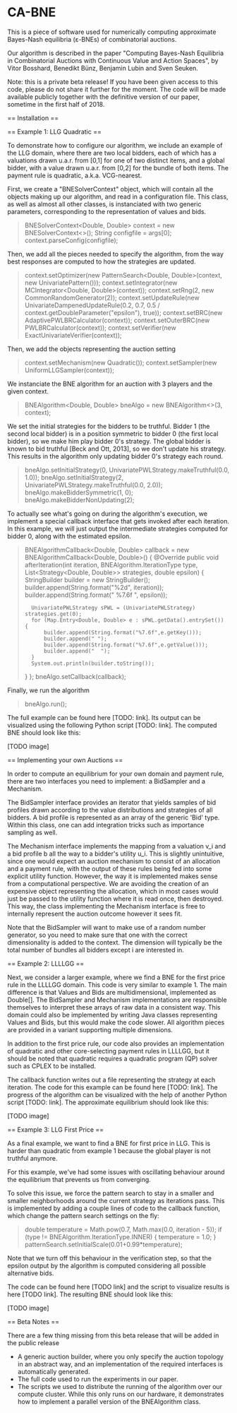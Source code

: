 # CA-BNE


This is a piece of software used for numerically computing approximate Bayes-Nash equilibria (ε-BNEs) of combinatorial auctions. 

Our algorithm is described in the paper "Computing Bayes-Nash Equilibria in Combinatorial Auctions with Continuous Value and Action Spaces", by Vitor Bosshard, Benedikt Bünz, Benjamin Lubin and Sven Seuken.

Note: this is a private beta release! If you have been given access to this code, please do not share it further for the moment. The code will be made available publicly together with the definitive version of our paper, sometime in the first half of 2018.


== Installation ==



== Example 1: LLG Quadratic ==

To demonstrate how to configure our algorithm, we include an example of the LLG domain, where there are two local bidders, each of which has a valuations drawn u.a.r. from [0,1] for one of two distinct items, and a global bidder, with a value drawn u.a.r. from [0,2] for the bundle of both items. The payment rule is quadratic, a.k.a. VCG-nearest.

First, we create a "BNESolverContext" object, which will contain all the objects making up our algorithm, and read in a configuration file. This class, as well as almost all other classes, is instanciated with two generic parameters, corresponding to the representation of values and bids.

>  BNESolverContext<Double, Double> context = new BNESolverContext<>();
>  String configfile = args[0];
>  context.parseConfig(configfile);

Then, we add all the pieces needed to specify the algorithm, from the way best responses are computed to how the strategies are updated.

>  context.setOptimizer(new PatternSearch<Double, Double>(context, new UnivariatePattern()));
>  context.setIntegrator(new MCIntegrator<Double, Double>(context));
>  context.setRng(2, new CommonRandomGenerator(2));
>  context.setUpdateRule(new UnivariateDampenedUpdateRule(0.2, 0.7, 0.5 / context.getDoubleParameter("epsilon"), true));
>  context.setBRC(new AdaptivePWLBRCalculator(context));
>  context.setOuterBRC(new PWLBRCalculator(context));
>  context.setVerifier(new ExactUnivariateVerifier(context));

Then, we add the objects representing the auction setting

>  context.setMechanism(new Quadratic());
>  context.setSampler(new UniformLLGSampler(context));

We instanciate the BNE algorithm for an auction with 3 players and the given context.

>  BNEAlgorithm<Double, Double> bneAlgo = new BNEAlgorithm<>(3, context);

We set the initial strategies for the bidders to be truthful. Bidder 1 (the second local bidder) is in a position symmetric to bidder 0 (the first local bidder), so we make him play bidder 0's strategy. The global bidder is known to bid truthful [Beck and Ott, 2013], so we don't update his strategy. This results in the algorithm only updating bidder 0's strategy each round.

> bneAlgo.setInitialStrategy(0, UnivariatePWLStrategy.makeTruthful(0.0, 1.0));
> bneAlgo.setInitialStrategy(2, UnivariatePWLStrategy.makeTruthful(0.0, 2.0));
> bneAlgo.makeBidderSymmetric(1, 0);
> bneAlgo.makeBidderNonUpdating(2);

To actually see what's going on during the algorithm's execution, we implement a special callback interface that gets invoked after each iteration. In this example, we will just output the intermediate strategies computed for bidder 0, along with the estimated epsilon.

> BNEAlgorithmCallback<Double, Double> callback = new BNEAlgorithmCallback<Double, Double>() {
>	@Override
>	public void afterIteration(int iteration, BNEAlgorithm.IterationType type, List<Strategy<Double, Double>> strategies, double epsilon) {
>		StringBuilder builder = new StringBuilder();
>		builder.append(String.format("%2d", iteration));
>		builder.append(String.format(" %7.6f  ", epsilon));
>				
>		UnivariatePWLStrategy sPWL = (UnivariatePWLStrategy) strategies.get(0);
>		for (Map.Entry<Double, Double> e : sPWL.getData().entrySet()) {
>			builder.append(String.format("%7.6f",e.getKey()));
>			builder.append(" ");
>			builder.append(String.format("%7.6f",e.getValue()));
>			builder.append("  ");
>		}
>		System.out.println(builder.toString());
> 	}
> };
> bneAlgo.setCallback(callback);

Finally, we run the algorithm

> bneAlgo.run();

The full example can be found here [TODO: link]. Its output can be visualized using the following Python script [TODO: link]. The computed BNE should look like this:

[TODO image]

== Implementing your own Auctions ==

In order to compute an equilibrium for your own domain and payment rule, there are two interfaces you need to implement: a BidSampler and a Mechanism.

The BidSampler interface provides an iterator that yields samples of bid profiles drawn according to the value distributions and strategies of all bidders. A bid profile is represented as an array of the generic 'Bid' type. Within this class, one can add integration tricks such as importance sampling as well.

The Mechanism interface implements the mapping from a valuation v_i and a bid profile b all the way to a bidder's utility u_i.
This is slightly unintuitive, since one would expect an auction mechanism to consist of an allocation and a payment rule, with the output of these rules being fed into some explicit utility function. However, the way it is implemented makes sense from a computational perspective. We are avoiding the creation of an expensive object representing the allocation, which in most cases would just be passed to the utility function where it is read once, then destroyed. This way, the class implementing the Mechanism interface is free to internally represent the auction outcome however it sees fit.

Note that the BidSampler will want to make use of a random number generator, so you need to make sure that one with the correct dimensionality is added to the context. The dimension will typically be the total number of bundles all bidders except i are interested in.

== Example 2: LLLLGG ==

Next, we consider a larger example, where we find a BNE for the first price rule in the LLLLGG domain. This code is very similar to example 1. The main difference is that Values and Bids are multidimensional, implemented as Double[]. The BidSampler and Mechanism implementations are responsible themselves to interpret these arrays of raw data in a consistent way. This domain could also be implemented by writing Java classes representing Values and Bids, but this would make the code slower. All algorithm pieces are provided in a variant supporting multiple dimensions.

In addition to the first price rule, our code also provides an implementation of quadratic and other core-selecting payment rules in LLLLGG, but it should be noted that quadratic requires a quadratic program (QP) solver such as CPLEX to be installed.

The callback function writes out a file representing the strategy at each iteration. The code for this example can be found here [TODO: link]. The progress of the algorithm can be visualized with the help of another Python script [TODO: link]. The approximate equilibrium should look like this:

[TODO image]


== Example 3: LLG First Price ==

As a final example, we want to find a BNE for first price in LLG. This is harder than quadratic from example 1 because the global player is not truthful anymore.


For this example, we've had some issues with oscillating behaviour around the equilibrium that prevents us from converging.

To solve this issue, we force the pattern search to stay in a smaller and smaller neighborhoods around the current strategy as iterations pass. This is implemented by adding a couple lines of code to the callback function, which change the pattern search settings on the fly:

> double temperature = Math.pow(0.7, Math.max(0.0, iteration - 5));
>	if (type != BNEAlgorithm.IterationType.INNER) {
>		temperature = 1.0;
>	}
>	patternSearch.setInitialScale(0.01+0.99*temperature);

Note that we turn off this behaviour in the verification step, so that the epsilon output by the algorithm is computed considering all possible alternative bids.

The code can be found here [TODO link] and the script to visualize results is here [TODO link]. The resulting BNE should look like this:

[TODO image]





== Beta Notes ==

There are a few thing missing from this beta release that will be added in the public release
* A generic auction builder, where you only specify the auction topology in an abstract way, and an implementation of the required interfaces is automatically generated.
* The full code used to run the experiments in our paper.
* The scripts we used to distribute the running of the algorithm over our compute cluster. While this only runs on our hardware, it demonstrates how to implement a parallel version of the BNEAlgorithm class.


 








